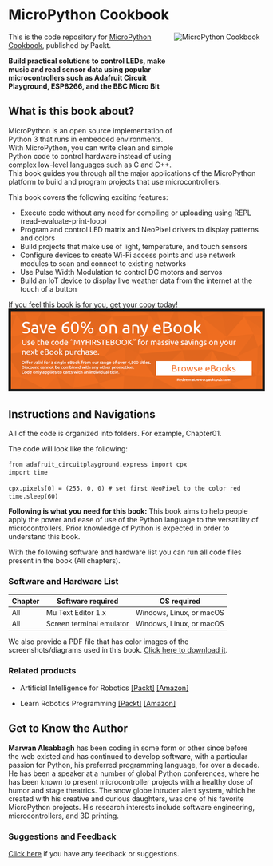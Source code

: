 # MicroPython Cookbook

<a href="https://www.packtpub.com/in/application-development/micropython-cookbook?utm_source=github&utm_medium=repository&utm_campaign=9781838649951 "><img src="https://www.packtpub.com/media/catalog/product/cache/e4d64343b1bc593f1c5348fe05efa4a6/1/2/1234_b13911.png" alt="MicroPython Cookbook" height="256px" align="right"></a>

This is the code repository for [MicroPython Cookbook](https://www.packtpub.com/in/application-development/micropython-cookbook?utm_source=github&utm_medium=repository&utm_campaign=), published by Packt.

**Build practical solutions to control LEDs, make music and read sensor data using popular microcontrollers such as Adafruit Circuit Playground, ESP8266, and the BBC Micro Bit**

## What is this book about?
MicroPython is an open source implementation of Python 3 that runs in embedded environments. With MicroPython, you can write clean and simple Python code to control hardware instead of using complex low-level languages such as C and C++. This book guides you through all the major applications of the MicroPython platform to build and program projects that use microcontrollers.

This book covers the following exciting features:
* Execute code without any need for compiling or uploading using REPL (read-evaluate-print-loop)
* Program and control LED matrix and NeoPixel drivers to display patterns and colors
* Build projects that make use of light, temperature, and touch sensors
* Configure devices to create Wi-Fi access points and use network modules to scan and connect to existing networks
* Use Pulse Width Modulation to control DC motors and servos
* Build an IoT device to display live weather data from the internet at the touch of a button

If you feel this book is for you, get your [copy](https://www.amazon.com/dp/1838649956) today!
<a href="https://www.packtpub.com/?utm_source=github&utm_medium=banner&utm_campaign=GitHubBanner"><img src="https://raw.githubusercontent.com/PacktPublishing/GitHub/master/GitHub.png" 
alt="https://www.packtpub.com/" border="5" /></a>

## Instructions and Navigations
All of the code is organized into folders. For example, Chapter01.

The code will look like the following:
```
from adafruit_circuitplayground.express import cpx
import time

cpx.pixels[0] = (255, 0, 0) # set first NeoPixel to the color red
time.sleep(60)
```

**Following is what you need for this book:**
This book aims to help people apply the power and ease of use of the Python language to the versatility of microcontrollers. Prior knowledge of Python is expected in order to understand this book.

With the following software and hardware list you can run all code files present in the book (All chapters).
### Software and Hardware List
| Chapter | Software required | OS required |
| -------- | ------------------------------------ | ----------------------------------- |
| All | Mu Text Editor 1.x | Windows, Linux, or macOS |
| All | Screen terminal emulator | Windows, Linux, or macOS |

We also provide a PDF file that has color images of the screenshots/diagrams used in this book. [Click here to download it](https://www.packtpub.com/sites/default/files/downloads/9781838649951_ColorImages.pdf).

### Related products
* Artificial Intelligence for Robotics [[Packt]](https://www.packtpub.com/in/hardware-and-creative/artificial-intelligence-robotics?utm_source=github&utm_medium=repository&utm_campaign=) [[Amazon]](https://www.amazon.com/dp/1788835441)

* Learn Robotics Programming [[Packt]](https://www.packtpub.com/hardware-and-creative/learn-robotics-programming?utm_source=github&utm_medium=repository&utm_campaign=) [[Amazon]](https://www.amazon.com/dp/1789340748)

## Get to Know the Author
**Marwan Alsabbagh**
has been coding in some form or other since before the web existed and has continued to develop software, with a particular passion for Python, his preferred programming language, for over a decade. He has been a speaker at a number of global Python conferences, where he has been known to present microcontroller projects with a healthy dose of humor and stage theatrics. The snow globe intruder alert system, which he created with his creative and curious daughters, was one of his favorite MicroPython projects. His research interests include software engineering, microcontrollers, and 3D printing.

### Suggestions and Feedback
[Click here](https://docs.google.com/forms/d/e/1FAIpQLSdy7dATC6QmEL81FIUuymZ0Wy9vH1jHkvpY57OiMeKGqib_Ow/viewform) if you have any feedback or suggestions.
